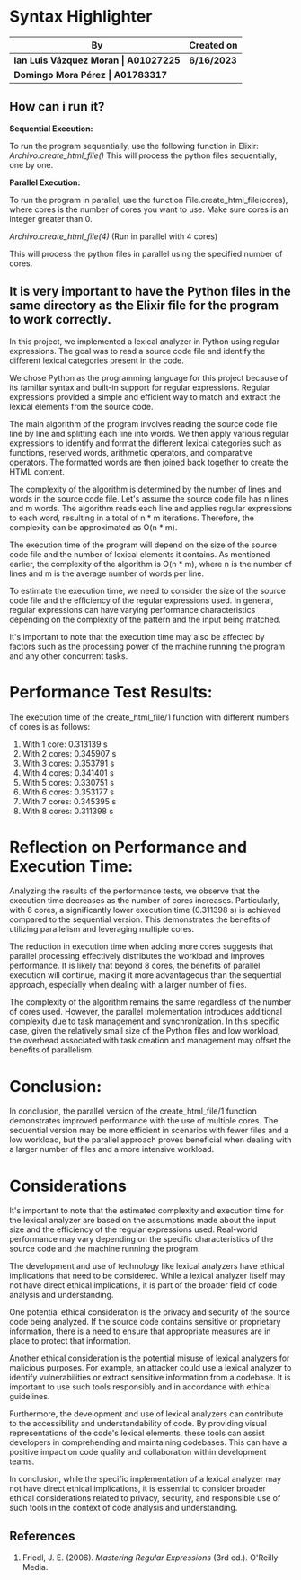 # Syntax Highlighter

| By                                     | Created on       |
|----------------------------------------|------------------|
| **Ian Luis Vázquez Moran \| A01027225** | **6/16/2023**    |
| **Domingo Mora Pérez \| A01783317**      |                  |

## How can i run it?

**Sequential Execution:**

To run the program sequentially, use the following function in Elixir:
*Archivo.create_html_file()*
This will process the python files sequentially, one by one.

**Parallel Execution:**

To run the program in parallel, use the function File.create_html_file(cores), where cores is the number of cores you want to use. Make sure cores is an integer greater than 0.

*Archivo.create_html_file(4)* (Run in parallel with 4 cores)

This will process the python files in parallel using the specified number of cores.

## **It is very important to have the Python files in the same directory as the Elixir file for the program to work correctly.**


In this project, we implemented a lexical analyzer in Python using regular expressions. The goal was to read a source code file and identify the different lexical categories present in the code.

We chose Python as the programming language for this project because of its familiar syntax and built-in support for regular expressions. Regular expressions provided a simple and efficient way to match and extract the lexical elements from the source code.

The main algorithm of the program involves reading the source code file line by line and splitting each line into words. We then apply various regular expressions to identify and format the different lexical categories such as functions, reserved words, arithmetic operators, and comparative operators. The formatted words are then joined back together to create the HTML content.

The complexity of the algorithm is determined by the number of lines and words in the source code file. Let's assume the source code file has n lines and m words. The algorithm reads each line and applies regular expressions to each word, resulting in a total of n * m iterations. Therefore, the complexity can be approximated as O(n * m).

The execution time of the program will depend on the size of the source code file and the number of lexical elements it contains. As mentioned earlier, the complexity of the algorithm is O(n * m), where n is the number of lines and m is the average number of words per line.

To estimate the execution time, we need to consider the size of the source code file and the efficiency of the regular expressions used. In general, regular expressions can have varying performance characteristics depending on the complexity of the pattern and the input being matched.

It's important to note that the execution time may also be affected by factors such as the processing power of the machine running the program and any other concurrent tasks.

# Performance Test Results:

The execution time of the create_html_file/1 function with different numbers of cores is as follows:

1. With 1 core: 0.313139 s
2. With 2 cores: 0.345907 s
3. With 3 cores: 0.353791 s
4. With 4 cores: 0.341401 s
5. With 5 cores: 0.330751 s
6. With 6 cores: 0.353177 s
7. With 7 cores: 0.345395 s
8. With 8 cores: 0.311398 s
# Reflection on Performance and Execution Time:

Analyzing the results of the performance tests, we observe that the execution time decreases as the number of cores increases. Particularly, with 8 cores, a significantly lower execution time (0.311398 s) is achieved compared to the sequential version. This demonstrates the benefits of utilizing parallelism and leveraging multiple cores.

The reduction in execution time when adding more cores suggests that parallel processing effectively distributes the workload and improves performance. It is likely that beyond 8 cores, the benefits of parallel execution will continue, making it more advantageous than the sequential approach, especially when dealing with a larger number of files.

The complexity of the algorithm remains the same regardless of the number of cores used. However, the parallel implementation introduces additional complexity due to task management and synchronization. In this specific case, given the relatively small size of the Python files and low workload, the overhead associated with task creation and management may offset the benefits of parallelism.

# Conclusion:

In conclusion, the parallel version of the create_html_file/1 function demonstrates improved performance with the use of multiple cores. The sequential version may be more efficient in scenarios with fewer files and a low workload, but the parallel approach proves beneficial when dealing with a larger number of files and a more intensive workload.

# Considerations

It's important to note that the estimated complexity and execution time for the lexical analyzer are based on the assumptions made about the input size and the efficiency of the regular expressions used. Real-world performance may vary depending on the specific characteristics of the source code and the machine running the program.

The development and use of technology like lexical analyzers have ethical implications that need to be considered. While a lexical analyzer itself may not have direct ethical implications, it is part of the broader field of code analysis and understanding.

One potential ethical consideration is the privacy and security of the source code being analyzed. If the source code contains sensitive or proprietary information, there is a need to ensure that appropriate measures are in place to protect that information.

Another ethical consideration is the potential misuse of lexical analyzers for malicious purposes. For example, an attacker could use a lexical analyzer to identify vulnerabilities or extract sensitive information from a codebase. It is important to use such tools responsibly and in accordance with ethical guidelines.

Furthermore, the development and use of lexical analyzers can contribute to the accessibility and understandability of code. By providing visual representations of the code's lexical elements, these tools can assist developers in comprehending and maintaining codebases. This can have a positive impact on code quality and collaboration within development teams.

In conclusion, while the specific implementation of a lexical analyzer may not have direct ethical implications, it is essential to consider broader ethical considerations related to privacy, security, and responsible use of such tools in the context of code analysis and understanding.


## **References**

1. Friedl, J. E. (2006). *Mastering Regular Expressions* (3rd ed.). O'Reilly Media.
